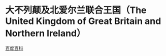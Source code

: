 # 大不列颠及北爱尔兰联合王国（The United Kingdom of Great Britain and Northern Ireland）

[百度百科](https://baike.baidu.com/item/%E8%8B%B1%E5%9B%BD/144602)